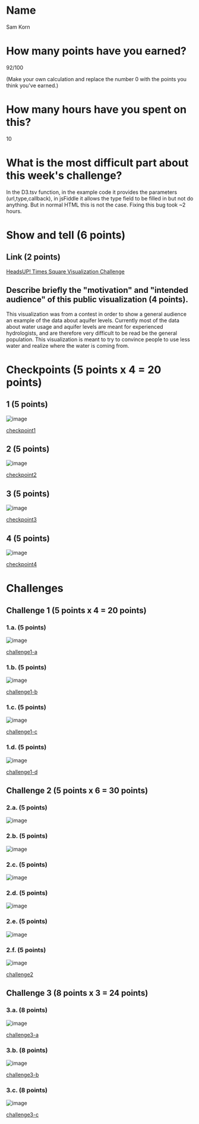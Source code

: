 # Name

Sam Korn

# How many points have you earned?

92/100

(Make your own calculation and replace the number 0 with the points you think you've earned.)

# How many hours have you spent on this?

10

# What is the most difficult part about this week's challenge?

In the D3.tsv function, in the example code it provides the parameters (url,type,callback), in jsFiddle it allows the type field to be filled in but not do anything. But in normal HTML this is not the case. Fixing this bug took ~2 hours.

# Show and tell (6 points)

## Link (2 points)

[HeadsUP! Times Square Visualization Challenge](http://www.visualizing.org/contests/groundwater)

## Describe briefly the "motivation" and "intended audience" of this public visualization (4 points).

This visualization was from a contest in order to show a general audience an example of the data about aquifer levels. Currently most of the data about water usage and aquifer levels are meant for experienced hydrologists, and are therefore very difficult to be read be the general population. This visualization is meant to try to convince people to use less water and realize where the water is coming from.

# Checkpoints (5 points x 4 = 20 points)

## 1 (5 points)

![image](D3Checkpoint1.png)

[checkpoint1](D3Checkpoint1.html)

## 2 (5 points)

![image](D3Checkpoint2.png)

[checkpoint2](D3Checkpoint2.html)

## 3 (5 points)

![image](D3Checkpoint3.png)

[checkpoint3](D3Checkpoint3.html)

## 4 (5 points)

![image](D3Checkpoint4.png)

[checkpoint4](D3Checkpoint4.html)

# Challenges

## Challenge 1 (5 points x 4 = 20 points)

### 1.a. (5 points)

![image](D3Challenge1a.png)

[challenge1-a](challenge1-a.html)

### 1.b. (5 points)

![image](D3Challenge1b.png)

[challenge1-b](checkpoint1-b.html)

### 1.c. (5 points)

![image](D3Challenge1c.png)

[challenge1-c](checkpoint1-c.html)

### 1.d. (5 points)

![image](D3Challenge1d.png)

[challenge1-d](checkpoint1-d.html)

## Challenge 2 (5 points x 6 = 30 points)

### 2.a. (5 points)

![image](D3Challenge2a.png)

### 2.b. (5 points)

![image](D3Challenge2b.png)

### 2.c. (5 points)

![image](D3Challenge2c.png)

### 2.d. (5 points)

![image](D3Challenge2d.png)

### 2.e. (5 points)

![image](D3Challenge2e.png)

### 2.f. (5 points)

![image](D3Challenge2f.png)

[challenge2](challenge2.html)

## Challenge 3 (8 points x 3 = 24 points)

### 3.a. (8 points)

![image](D3Challenge3a.png)

[challenge3-a](challenge3a.html)

### 3.b. (8 points)

![image](D3Challenge3b.png)

[challenge3-b](challenge3b.html)

### 3.c. (8 points)

![image](D3Challenge3c.png)

[challenge3-c](challenge3c.html)
